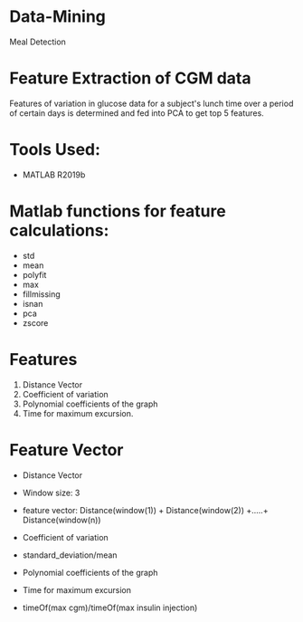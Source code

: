 # Data-Mining
Meal Detection

# Feature Extraction of CGM data
Features of variation in glucose data for a subject's lunch time over a period of certain days is determined and fed into PCA to get top 5 features.

# Tools Used:
* MATLAB R2019b

# Matlab functions for feature calculations:
* std
* mean
* polyfit
* max
* fillmissing
* isnan
* pca
* zscore

# Features 
1. Distance Vector
2. Coefficient of variation
3. Polynomial coefficients of the graph
4. Time for maximum excursion.

# Feature Vector
<Distance Vector><Coefficient of variation><Polynomial coefficients of the graph><Time for maximum excursion>
*  Distance Vector
  * Window size: 3
  * feature vector: Distance(window(1)) + Distance(window(2)) +.....+ Distance(window(n))

*  Coefficient of variation
  * standard_deviation/mean

*  Polynomial coefficients of the graph

*  Time for maximum excursion
  * timeOf(max cgm)/timeOf(max insulin injection)
